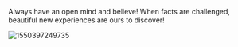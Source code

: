 Always have an open mind and believe! 
When facts are challenged, beautiful new experiences are ours to discover!

![1550397249735](https://github.com/MMurtazanb/murtaza.github.io/assets/2360155/dace9369-22cc-4682-be64-f08a71dcf540)
